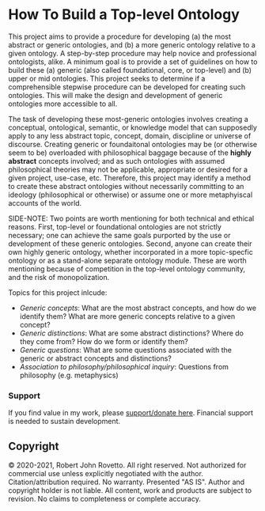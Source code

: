 # How To Build a Top-level Ontology

This project aims to provide a procedure for developing (a) the most abstract or generic ontologies, and (b) a more generic ontology relative to a given ontology. A step-by-step procedure may help novice and professional ontologists, alike. A minimum goal is to provide a set of guidelines on how to build these (a) generic (also called foundational, core, or top-level) and (b) upper or mid ontologies. This project seeks to determine if a comprehensible stepwise procedure can be developed for creating such ontologies. This will make the design and development of generic ontologies more accessible to all. 

The task of developing these most-generic ontologies involves creating a conceptual, ontological, semantic, or knowledge model that can supposedly apply to any less abstract topic, concept, domain, discipline or universe of discourse. Creating generic or foundaitonal ontologies may be (or otherwise seem to be) overloaded with philosophical baggage because of the **highly abstract** concepts involved; and as such ontologies with assumed philosophical theories may not be applicable, appropriate or desired for a given project, use-case, etc. Therefore, this project may identify a method to create these abstract ontologies without necessarily committing to an ideology (philosophical or otherwise) or assume one or more metaphyiscal accounts of the world.  

SIDE-NOTE: Two points are worth mentioning for both technical and ethical reasons. First, top-level or foundational ontologies are not strictly necessary; one can achieve the same goals purported by the use or development of these generic ontologies. Second, anyone can create their own highly generic ontology, whether incorporated in a more topic-specfic ontology or as a stand-alone separate ontology module. These are worth mentioning because of competition in the top-level ontology community, and the risk of monopolization. 

Topics for this project inlcude:
* _Generic concepts_: What are the most abstract concepts, and how do we identify them? What are more generic concepts relative to a given concept?
* _Generic distinctions_: What are some abstract distinctions? Where do they come from? How do we form or identify them? 
* _Generic questions_: What are some questions associated with the generic or abstract concepts and distinctions? 
* _Association to philosophy/philosophical inquiry_: Questions from philosophy (e.g. metaphysics) 

### Support
If you find value in my work, please [support/donate here](https://gogetfunding.com/knowledge-organization-services-ontology-terminology-metadata-concept-analysis/). Financial support is needed to sustain development.
## Copyright
© 2020-2021, Robert John Rovetto. All right reserved.
Not authorized for commercial use unless explicitly negotiated with the author. Citation/attribution required.
No warranty. Presented "AS IS". Author and copyright holder is not liable. All content, work and products are subject to revision. No claims to completeness or complete accuracy.
